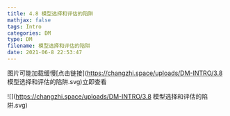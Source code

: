 ```yaml
---
title: 4.8 模型选择和评估的陷阱
mathjax: false
tags: Intro
categories: DM
type: DM
filename: 模型选择和评估的陷阱
date: 2021-06-8 22:53:47
---
```


<!--more -->

图片可能加载缓慢[点击链接](https://changzhi.space/uploads/DM-INTRO/3.8 模型选择和评估的陷阱.svg)立即查看

![](https://changzhi.space/uploads/DM-INTRO/3.8 模型选择和评估的陷阱.svg)

